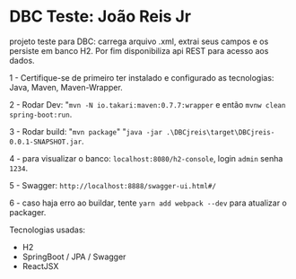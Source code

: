 # DBC Teste: João Reis Jr
projeto teste para DBC: carrega arquivo .xml, extrai seus campos e os persiste em banco H2. Por fim
        disponibiliza api REST para acesso aos dados.
        
1 - Certifique-se de primeiro ter instalado e configurado as tecnologias:
    Java, Maven, Maven-Wrapper.

2 - Rodar Dev: "`mvn -N io.takari:maven:0.7.7:wrapper` e então `mvnw clean spring-boot:run`. 

3 - Rodar build: "`mvn package`" "`java -jar .\DBCjreis\target\DBCjreis-0.0.1-SNAPSHOT.jar`.

4 - para visualizar o banco: `localhost:8080/h2-console`, login `admin` senha `1234`. 

5 - Swagger: `http://localhost:8888/swagger-ui.html#/`

6 - caso haja erro ao buildar, tente `yarn add webpack --dev` para atualizar o packager.

Tecnologias usadas:
* H2
* SpringBoot / JPA / Swagger
* ReactJSX
 

